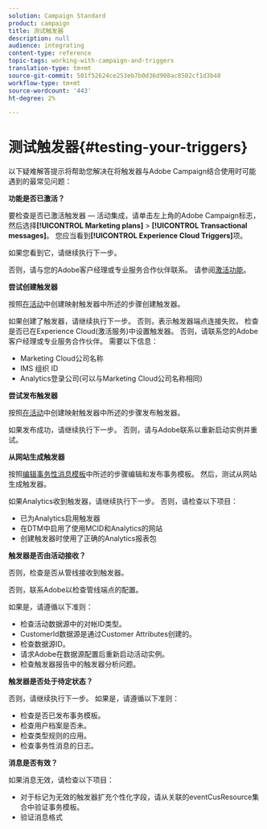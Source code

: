 ```yaml
---
solution: Campaign Standard
product: campaign
title: 测试触发器
description: null
audience: integrating
content-type: reference
topic-tags: working-with-campaign-and-triggers
translation-type: tm+mt
source-git-commit: 501f52624ce253eb7b0d36d908ac8502cf1d3b48
workflow-type: tm+mt
source-wordcount: '443'
ht-degree: 2%

---
```



# 测试触发器{#testing-your-triggers}

以下疑难解答提示将帮助您解决在将触发器与Adobe Campaign结合使用时可能遇到的最常见问题：

**功能是否已激活？**

要检查是否已激活触发器 — 活动集成，请单击左上角的Adobe Campaign标志，然后选择&#x200B;**[!UICONTROL Marketing plans]** > **[!UICONTROL Transactional messages]**。 您应当看到&#x200B;**[!UICONTROL Experience Cloud Triggers]**&#x200B;项。

如果您看到它，请继续执行下一步。

否则，请与您的Adobe客户经理或专业服务合作伙伴联系。 请参阅[激活功能](../../integrating/using/configuring-triggers-in-experience-cloud.md#activating-the-functionality)。

**尝试创建触发器**

按照[在活动](../../integrating/using/using-triggers-in-campaign.md#creating-a-mapped-trigger-in-campaign)中创建映射触发器中所述的步骤创建触发器。

如果创建了触发器，请继续执行下一步。 否则，表示触发器端点连接失败。 检查是否已在Experience Cloud(激活服务)中设置触发器。 否则，请联系您的Adobe客户经理或专业服务合作伙伴。 需要以下信息：

* Marketing Cloud公司名称
* IMS 组织 ID
* Analytics登录公司(可以与Marketing Cloud公司名称相同)

**尝试发布触发器**

按照[在活动](../../integrating/using/using-triggers-in-campaign.md#creating-a-mapped-trigger-in-campaign)中创建映射触发器中所述的步骤发布触发器。

如果发布成功，请继续执行下一步。 否则，请与Adobe联系以重新启动实例并重试。

**从网站生成触发器**

按照[编辑事务性消息模板](../../integrating/using/using-triggers-in-campaign.md#editing-the-transactional-message-template)中所述的步骤编辑和发布事务模板。 然后，测试从网站生成触发器。

如果Analytics收到触发器，请继续执行下一步。 否则，请检查以下项目：

* 已为Analytics启用触发器
* 在DTM中启用了使用MCID和Analytics的网站
* 创建触发器时使用了正确的Analytics报表包

**触发器是否由活动接收？**

否则，检查是否从管线接收到触发器。

否则，联系Adobe以检查管线端点的配置。

如果是，请遵循以下准则：

* 检查活动数据源中的对帐ID类型。
* CustomerId数据源是通过Customer Attributes创建的。
* 检查数据源ID。
* 请求Adobe在数据源配置后重新启动活动实例。
* 检查触发器报告中的触发器分析问题。

**触发器是否处于待定状态？**

否则，请继续执行下一步。 如果是，请遵循以下准则：

* 检查是否已发布事务模板。
* 检查用户档案是否未。
* 检查类型规则的应用。
* 检查事务性消息的日志。

**消息是否有效？**

如果消息无效，请检查以下项目：

* 对于标记为无效的触发器扩充个性化字段，请从关联的eventCusResource集合中验证事务模板。
* 验证消息格式

